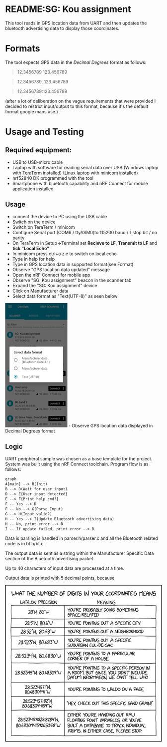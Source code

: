 # README:SG: Kou assignment

This tool reads in GPS location data from UART and then updates the
bluetooth advertising data to display those coordinates.


# Formats

The tool expects GPS data in the *Decimal Degrees* format as follows:
> 12.3456789 123.456789

> 12.3456789, 123.456789

> 12.3456789:123.456789

(after a lot of deliberation on the vague requirements that were provided I decided
to restrict input/output to this format, because it's the default format google maps use.)

# Usage and Testing
## Required equipment:
- USB to USB-micro cable
- Laptop with software for reading serial data over USB
	(Windows laptop with [TeraTerm](http://www.teraterm.org/) installed)
	(Linux laptop with [minicom](https://www.poftut.com/install-use-linux-minicom-command-tutorial-examples/) installed)
- nrf52840 DK programmed with the tool
- Smartphone with bluetooth capability and nRF Connect for mobile application installed

## Usage
- connect the device to PC using the USB cable
- Switch on the device
- Switch on TeraTerm / minicom
- Configure Serial port (COM6 / ttyASM0)to 115200 baud / 1 stop bit / no parity
- On TeraTerm in Setup->Terminal set **Recieve to LF**, **Transmit to LF** and **tick "Local Echo"**
- In minicom press ctrl+a z e to switch on local echo
- Type in help for help
- Type in GPS location data in supported format(see Format)
- Observe "GPS location data updated" message
- Open the nRF Connect for mobile app
- Observe "SG: Kou assignment" beacon in the scanner tab
- Expand the "SG: Kou assignment" device
- Click on Manufacturer data
- Select data format as "Text(UTF-8)" as seen below
<img src="https://github.com/sgily/comodule_assignment/blob/main/img/scr1.png" width="200" height="398">
- Observe GPS location data displayed in Decimal Degrees format


			
			

## Logic

UART peripheral sample was chosen as a base template for the project. System was built using the nRF Connect toolchain. Program flow is as follows:


```mermaid
graph
A[main] --> B(Init)
B --> D(Wait for user input)
D --> E{User input detected}
E --> F{Print help cmd?} 
F -- Yes --> D
F -- No --> G(Parse Input)
G --> H(Input valid?)
H -- Yes --> I(Update Bluetooth advertising data)
H -- No, print error --> D
I -- If update failed, print error --> D
```
Data is parsing is handled in parser.h/parser.c and all the Bluetooth related code is in bt.h/bt.c.

The output data is sent as a string within the Manufacturer Specific Data section of the Bluetooth advertising packet.

Up to 40 characters of input data are processed at a time.

Output data is printed with 5 decimal points, because

![alt text](./img/coordinate_precision.png)
